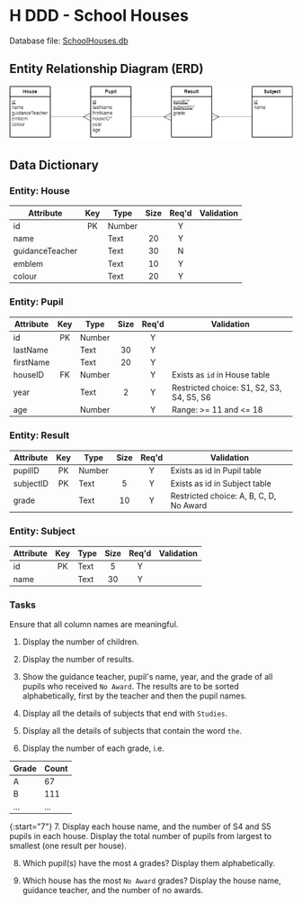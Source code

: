 # H DDD - School Houses

Database file: [SchoolHouses.db](../../../n5/ddd/N5-DDD-School-Houses/assets/SchoolHouses.db "Download file")


## Entity Relationship Diagram (ERD)

![ERD](assets/Diagrams/ERD-HouseSubject.png)


## Data Dictionary

### Entity: House

| Attribute       | Key   | Type   | Size  | Req'd | Validation |
| ---------       | :---: | ----   | :---: | :---: | ---------- |
| id              | PK    | Number |       | Y     | |
| name            |       | Text   | 20    | Y     | |
| guidanceTeacher |       | Text   | 30    | N     | |
| emblem          |       | Text   | 10    | Y     | |
| colour          |       | Text   | 20    | Y     | |


### Entity: Pupil

| Attribute | Key   | Type   | Size  | Req'd | Validation |
| --------- | :---: | ----   | :---: | :---: | ---------- |
| id        | PK    | Number |       | Y     | |
| lastName  |       | Text   | 30    | Y     | |
| firstName |       | Text   | 20    | Y     | |
| houseID   | FK    | Number |       | Y     | Exists as `id` in House table |
| year      |       | Text   | 2     | Y     | Restricted choice: S1, S2, S3, S4, S5, S6 |
| age       |       | Number |       | Y     | Range: >= 11 and <= 18 |


### Entity: Result

| Attribute | Key   | Type   | Size  | Req'd | Validation |
| --------- | :---: | ----   | :---: | :---: | ---------- |
| pupilID   | PK    | Number |       | Y     | Exists as id in Pupil table |
| subjectID | PK    | Text   | 5     | Y     | Exists as id in Subject table |
| grade     |       | Text   | 10    | Y     | Restricted choice: A, B, C, D, No Award |


### Entity: Subject

| Attribute | Key   | Type   | Size  | Req'd | Validation |
| --------- | :---: | ----   | :---: | :---: | ---------- |
| id        | PK    | Text   | 5     | Y     | |
| name      |       | Text   | 30    | Y     | |


### Tasks

Ensure that all column names are meaningful.

1. Display the number of children.

2. Display the number of results.

3. Show the guidance teacher, pupil's name, year, and the grade of all pupils who received `No Award`.  The results are to be sorted alphabetically, first by the teacher and then the pupil names.

4. Display all the details of subjects that end with `Studies`.

5. Display all the details of subjects that contain the word `the`.

6. Display the number of each grade, i.e.

| Grade | Count |
| ----- | ----- |
| A     | 67 |
| B     | 111 |
| ...   | ... |

{:start="7"}
7. Display each house name, and the number of S4 and S5 pupils in each house.  Display the total number of pupils from largest to smallest (one result per house).

8. Which pupil(s) have the most `A` grades?  Display them alphabetically.

9. Which house has the most `No Award` grades?  Display the house name, guidance teacher, and the number of no awards.
